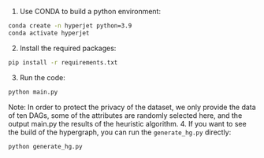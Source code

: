 1. Use CONDA to build a python environment:
```bash
conda create -n hyperjet python=3.9
conda activate hyperjet
```
2. Install the required packages:
```bash
pip install -r requirements.txt
```
3. Run the code:
```bash
python main.py
```
Note: In order to protect the privacy of the dataset, we only provide the data of ten DAGs, some of the attributes are randomly selected here, and the output main.py the results of the heuristic algorithm.
4. If you want to see the build of the hypergraph, you can run the `generate_hg.py` directly:
```bash
python generate_hg.py
```